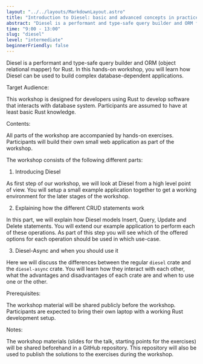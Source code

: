 ```yaml
---
layout: "../../layouts/MarkdownLayout.astro"
title: "Introduction to Diesel: basic and advanced concepts in practice"
abstract: "Diesel is a performant and type-safe query builder and ORM for Rust. This workshop teaches how to build performant applications using Diesel. It starts with the basics and goes all the way to advanced use-cases. After this workshop you will be well equipped to fully use of Diesel's features."
time: "9:00 - 13:00"
slug: "diesel"
level: "intermediate"
beginnerFriendly: false
---
```


Diesel is a performant and type-safe query builder and ORM (object
relational mapper) for Rust.
In this hands-on workshop, you will learn how Diesel can be used to
build complex database-dependent applications.


Target Audience:

This workshop is designed for developers using Rust to develop software
that interacts with database system.
Participants are assumed to have at least basic Rust knowledge.


Contents:

All parts of the workshop are accompanied by hands-on exercises.
Participants will build their own
small web application as part of the workshop.

The workshop consists of the following different parts:

1. Introducing Diesel

As first step of our workshop, we will look at Diesel from a high level
point of view. You will setup
a small example application together to get a working environment for
the later stages of the workshop.

2. Explaining how the different CRUD statements work

In this part, we will explain how Diesel models Insert, Query, Update
and Delete statements.
You will extend our example application to perform each of these
operations. As part of this step you will
see which of the offered options for each operation should be used in
which use-case.

3. Diesel-Async and when you should use it

Here we will discuss the differences between the regular `diesel` crate
and the `diesel-async` crate.
You will learn how they interact with each other, what the advantages
and disadvantages of each crate are and when to use one or the other.

Prerequisites:

The workshop material will be shared publicly before the workshop.
Participants are expected to bring their own laptop with a working
Rust development setup.

Notes:

The workshop materials (slides for the talk, starting points for the
exercises) will be shared beforehand in a GitHub repository.
This repository will also be used to publish the solutions to the
exercises during the workshop.

